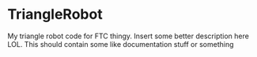 # TriangleRobot
My triangle robot code for FTC thingy. Insert some better description here LOL. This should contain some like documentation stuff or something
